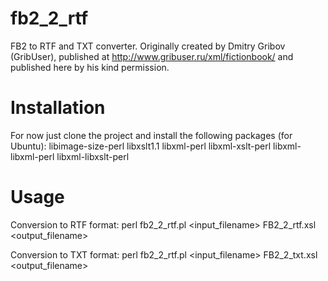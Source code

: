 fb2_2_rtf
=========

FB2 to RTF and TXT converter. Originally created by Dmitry Gribov (GribUser), published at http://www.gribuser.ru/xml/fictionbook/ and published here by his kind permission.

Installation
============

For now just clone the project and install the following packages (for Ubuntu): libimage-size-perl libxslt1.1 libxml-perl libxml-xslt-perl libxml-libxml-perl libxml-libxslt-perl

Usage
=====

Conversion to RTF format:
perl fb2_2_rtf.pl \<input_filename\> FB2_2_rtf.xsl \<output_filename\>

Conversion to TXT format:
perl fb2_2_rtf.pl \<input_filename\> FB2_2_txt.xsl \<output_filename\>
